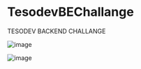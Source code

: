 # TesodevBEChallange
TESODEV BACKEND CHALLANGE

![image](https://user-images.githubusercontent.com/56643124/138010128-5fc9159c-b0e4-43d4-8552-9af096b29e6a.png)

![image](https://user-images.githubusercontent.com/56643124/138010192-8b353782-cda9-4e7f-be95-22e1eb11cc0f.png)
